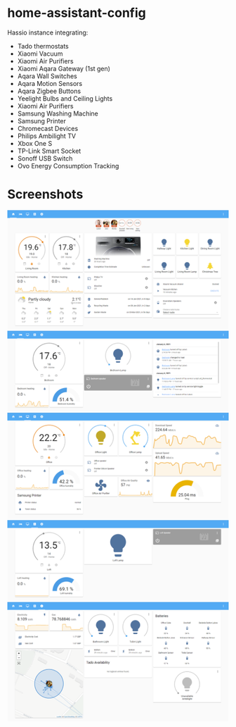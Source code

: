 # home-assistant-config
Hassio instance integrating:
* Tado thermostats
* Xiaomi Vacuum
* Xiaomi Air Purifiers
* Xiaomi Aqara Gateway (1st gen)
* Aqara Wall Switches
* Aqara Motion Sensors
* Aqara Zigbee Buttons
* Yeelight Bulbs and Ceiling Lights
* Xiaomi Air Purifiers
* Samsung Washing Machine
* Samsung Printer
* Chromecast Devices
* Philips Ambilight TV
* Xbox One S
* TP-Link Smart Socket
* Sonoff USB Switch
* Ovo Energy Consumption Tracking

# Screenshots
![Home](https://raw.githubusercontent.com/lubosjerabek/home-assistant-config/master/src/home.png)
![Bedroom](https://raw.githubusercontent.com/lubosjerabek/home-assistant-config/master/src/bedroom.png)
![Study](https://raw.githubusercontent.com/lubosjerabek/home-assistant-config/master/src/study.png)
![Loft](https://raw.githubusercontent.com/lubosjerabek/home-assistant-config/master/src/loft.png)
![Info](https://raw.githubusercontent.com/lubosjerabek/home-assistant-config/master/src/info.png)
